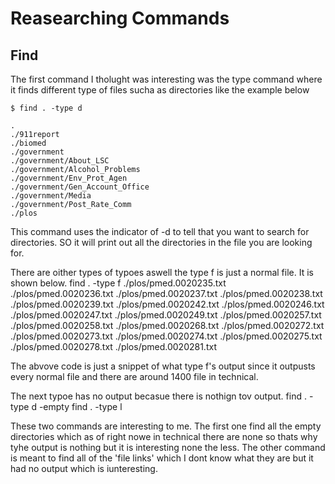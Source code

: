 # Reasearching Commands

## Find

The first command I tholught was interesting was the type command where it finds different type of files sucha as directories like the example below

    $ find . -type d
    
    .
    ./911report
    ./biomed
    ./government
    ./government/About_LSC
    ./government/Alcohol_Problems
    ./government/Env_Prot_Agen
    ./government/Gen_Account_Office
    ./government/Media
    ./government/Post_Rate_Comm
    ./plos
This command uses the indicator of -d to tell that you want to search for directories. SO it will print out all the directories in the file you are looking for. 


There are oither types of typoes aswell the type f is just a normal file. It is shown below.
    find . -type f
    ./plos/pmed.0020235.txt
    ./plos/pmed.0020236.txt
    ./plos/pmed.0020237.txt
    ./plos/pmed.0020238.txt
    ./plos/pmed.0020239.txt
    ./plos/pmed.0020242.txt
    ./plos/pmed.0020246.txt
    ./plos/pmed.0020247.txt
    ./plos/pmed.0020249.txt
    ./plos/pmed.0020257.txt
    ./plos/pmed.0020258.txt
    ./plos/pmed.0020268.txt
    ./plos/pmed.0020272.txt
    ./plos/pmed.0020273.txt
    ./plos/pmed.0020274.txt
    ./plos/pmed.0020275.txt
    ./plos/pmed.0020278.txt
    ./plos/pmed.0020281.txt
    
The abvove code is just a snippet of what type f's output since it outpusts every normal file and there are around 1400 file in technical. 

The next typoe has no output becasue there is nothign tov output.
    find . -type d -empty
    find . -type l

These two commands are interesting to me. The first one find all the empty directories which as of right nowe in technical there are none so thats why tyhe output is nothing but it is interesting none the less. The other command is meant to find all of the 'file links' which I dont know what they are but it had no output which is iunteresting.
